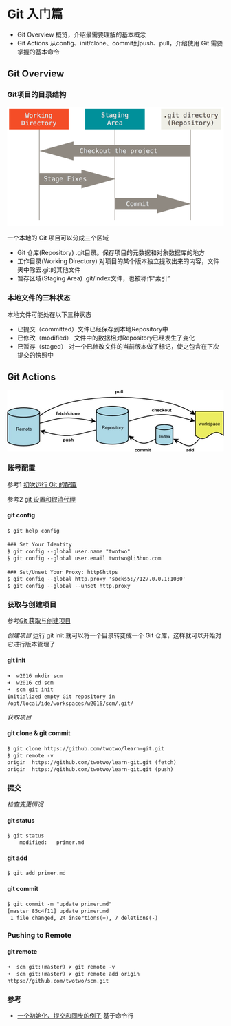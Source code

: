 # Git 入门篇
- Git Overview 概览，介绍最需要理解的基本概念
- Git Actions 从config、init/clone、commit到push、pull，介绍使用 Git 需要掌握的基本命令

## Git Overview

### Git项目的目录结构
![Git Areas](images/git_areas.png)

一个本地的 Git 项目可以分成三个区域

* Git 仓库(Repository) 			.git目录。保存项目的元数据和对象数据库的地方
* 工作目录(Working Directory)	对项目的某个版本独立提取出来的内容，文件夹中除去.git的其他文件
* 暂存区域(Staging Area)		.git/index文件，也被称作“索引”

### 本地文件的三种状态
本地文件可能处在以下三种状态

* 已提交（committed）文件已经保存到本地Repository中
* 已修改（modified） 文件中的数据相对Repository已经发生了变化
* 已暂存（staged）   对一个已修改文件的当前版本做了标记，使之包含在下次提交的快照中

## Git Actions
![Git Actions](images/git_actions.jpg)

### 账号配置
参考1 [初次运行 Git 的配置](https://git-scm.com/book/zh/v2/起步-初次运行-Git-前的配置)

参考2 [git 设置和取消代理](https://gist.github.com/laispace/666dd7b27e9116faece6)

#### git config
	$ git help config

	### Set Your Identity
	$ git config --global user.name "twotwo"
	$ git config --global user.email twotwo@li3huo.com

	### Set/Unset Your Proxy: http&https
	$ git config --global http.proxy 'socks5://127.0.0.1:1080'
	$ git config --global --unset http.proxy


### 获取与创建项目
参考[Git 获取与创建项目](https://git-scm.com/book/zh/v2/Git-命令-获取与创建项目)

*创建项目* 运行 git init 就可以将一个目录转变成一个 Git 仓库，这样就可以开始对它进行版本管理了
#### git init

	➜  w2016 mkdir scm
	➜  w2016 cd scm
	➜  scm git init
	Initialized empty Git repository in /opt/local/ide/workspaces/w2016/scm/.git/

*获取项目*
#### git clone & git commit

	$ git clone https://github.com/twotwo/learn-git.git
	$ git remote -v            
	origin	https://github.com/twotwo/learn-git.git (fetch)
	origin	https://github.com/twotwo/learn-git.git (push)

### 提交

*检查变更情况*
#### git status

	$ git status
		modified:   primer.md

#### git add

	$ git add primer.md

#### git commit

	$ git commit -m "update primer.md"
	[master 85c4f11] update primer.md
	 1 file changed, 24 insertions(+), 7 deletions(-)
	

### Pushing to Remote

#### git remote

	➜  scm git:(master) ✗ git remote -v
	➜  scm git:(master) ✗ git remote add origin https://github.com/twotwo/scm.git


### 参考
* [一个初始化、提交和同步的例子](http://wiki.eclipse.org/EGit/Git_For_Eclipse_Users#Worked_example) 基于命令行
